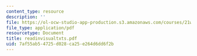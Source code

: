 ```yaml
---
content_type: resource
description: ''
file: https://ol-ocw-studio-app-production.s3.amazonaws.com/courses/21w-730-4-expository-writing-analyzing-mass-media-spring-2001/7af55ab54725d028ca25e264d6dd6f2b_readinvisualtxts.pdf
file_type: application/pdf
resourcetype: Document
title: readinvisualtxts.pdf
uid: 7af55ab5-4725-d028-ca25-e264d6dd6f2b
---
```

